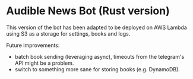 # Audible News Bot (Rust version)

This version of the bot has been adapted to be deployed on AWS Lambda using S3 as a storage for settings, books and logs.

Future improvements:

- batch book sending (leveraging async), timeouts from the telegram's API might be a problem.
- switch to something more sane for storing books (e.g. DynamoDB).
